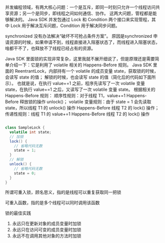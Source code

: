 并发编程领域，有两大核心问题：一个是互斥，即同一时刻只允许一个线程访问共享资源；另一个是同步，即线程之间如何通信、协作。
这两大问题，管程都是能够解决的。
Java SDK 并发包通过 Lock 和 Condition 两个接口来实现管程，其中 Lock 用于解决互斥问题，Condition 用于解决同步问题。

synchronized 没有办法解决“破坏不可抢占条件方案”。 
原因是synchronized 申请资源的时候，如果申请不到，线程直接进入阻塞状态了，而线程进入阻塞状态，啥都干不了，也释放不了线程已经占有的资源。

Java SDK 里面锁的实现非常复杂，这里我就不展开细说了，但是原理还是需要简单介绍一下：它是利用了 volatile 相关的 Happens-Before 规则。
Java SDK 里面的 ReentrantLock，内部持有一个 volatile 的成员变量 state，获取锁的时候，会读写 state 的值；
解锁的时候，也会读写 state 的值（简化后的代码如下面所示）。
也就是说，在执行 value+=1 之前，程序先读写了一次 volatile 变量 state，在执行 value+=1 之后，又读写了一次 volatile 变量 state。
根据相关的 Happens-Before 规则：
顺序性规则：对于线程 T1，value+=1 Happens-Before 释放锁的操作 unlock()；
volatile 变量规则：由于 state = 1 会先读取 state，所以线程 T1 的 unlock() 操作 Happens-Before 线程 T2 的 lock() 操作；
传递性规则：线程 T1 的 value+=1 Happens-Before 线程 T2 的 lock() 操作

```java

class SampleLock {
  volatile int state;
  // 加锁
  lock() {
    // 省略代码无数
    state = 1;
  }
  // 解锁
  unlock() {
    // 省略代码无数
    state = 0;
  }
}
```

所谓可重入锁，顾名思义，指的是线程可以重复获取同一把锁

可重入函数，指的是多个线程可以同时调用该函数

锁的最佳实践
1. 永远只在更新对象的成员变量时加锁
2. 永远只在访问可变的成员变量时加锁
3. 永远不在调用其他对象的方法时加锁



